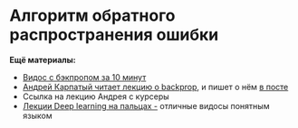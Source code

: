 # Алгоритм обратного распространения ошибки

__Ещё материалы:__

* [Видос с бэкпропом за 10 минут](https://www.youtube.com/watch?v=Ilg3gGewQ5U)
* [Андрей Карпатый читает лекцию о backprop,](https://www.youtube.com/watch?v=59Hbtz7XgjM) и пишет о нём [в посте](http://cs231n.github.io/optimization-2/)
* Ссылка на лекцию Андрея с курсеры
* [Лекции Deep learning на пальцах -](https://dlcourse.ai/) отличные видосы понятным языком
